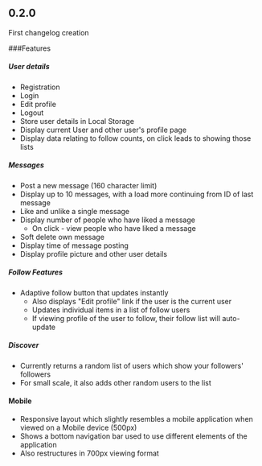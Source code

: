 ## 0.2.0

First changelog creation

###Features

##### User details
  - Registration
  - Login
  - Edit profile
  - Logout
  - Store user details in Local Storage
  - Display current User and other user's profile page
  - Display data relating to follow counts, on click leads to showing those lists

##### Messages
  - Post a new message (160 character limit)
  - Display up to 10 messages, with a load more continuing from ID of last message
  - Like and unlike a single message
  - Display number of people who have liked a message
    - On click - view people who have liked a message  
  - Soft delete own message
  - Display time of message posting
  - Display profile picture and other user details

##### Follow Features
  - Adaptive follow button that updates instantly
    - Also displays "Edit profile" link if the user is the current user
    - Updates individual items in a list of follow users
    - If viewing profile of the user to follow, their follow list will auto-update

##### Discover
  - Currently returns a random list of users which show your followers' followers
  - For small scale, it also adds other random users to the list


#### Mobile
  - Responsive layout which slightly resembles a mobile application when viewed on a Mobile device (500px)
  - Shows a bottom navigation bar used to use different elements of the application
  - Also restructures in 700px viewing format
  
